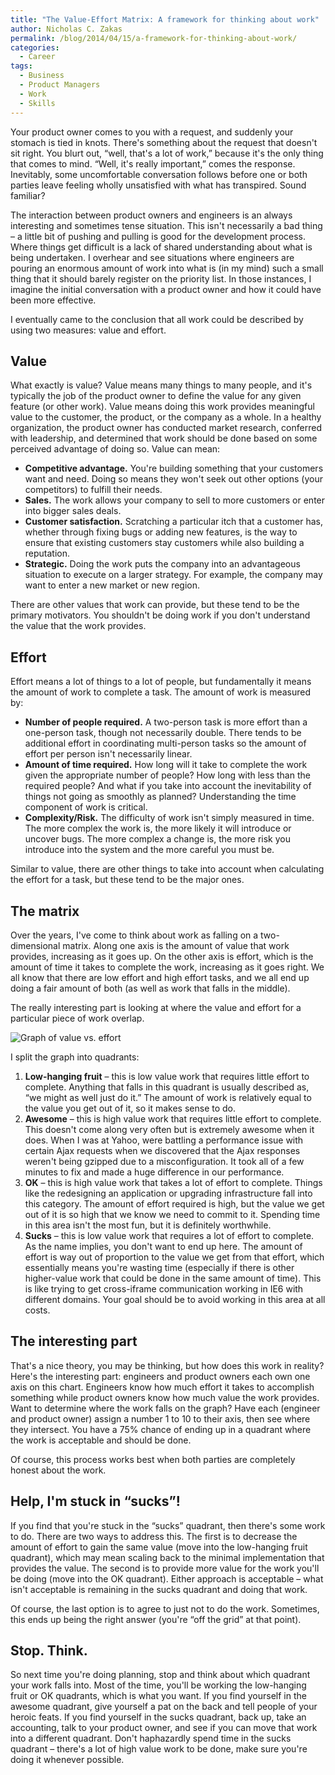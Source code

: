 ```yaml
---
title: "The Value-Effort Matrix: A framework for thinking about work"
author: Nicholas C. Zakas
permalink: /blog/2014/04/15/a-framework-for-thinking-about-work/
categories:
  - Career
tags:
  - Business
  - Product Managers
  - Work
  - Skills
---
```

Your product owner comes to you with a request, and suddenly your stomach is tied in knots. There's something about the request that doesn't sit right. You blurt out, &#8220;well, that's a lot of work,&#8221; because it's the only thing that comes to mind. &#8220;Well, it's really important,&#8221; comes the response. Inevitably, some uncomfortable conversation follows before one or both parties leave feeling wholly unsatisfied with what has transpired. Sound familiar?

The interaction between product owners and engineers is an always interesting and sometimes tense situation. This isn't necessarily a bad thing &#8211; a little bit of pushing and pulling is good for the development process. Where things get difficult is a lack of shared understanding about what is being undertaken. I overhear and see situations where engineers are pouring an enormous amount of work into what is (in my mind) such a small thing that it should barely register on the priority list. In those instances, I imagine the initial conversation with a product owner and how it could have been more effective.

I eventually came to the conclusion that all work could be described by using two measures: value and effort. 

## Value

What exactly is value? Value means many things to many people, and it's typically the job of the product owner to define the value for any given feature (or other work). Value means doing this work provides meaningful value to the customer, the product, or the company as a whole. In a healthy organization, the product owner has conducted market research, conferred with leadership, and determined that work should be done based on some perceived advantage of doing so. Value can mean:

  * **Competitive advantage.** You're building something that your customers want and need. Doing so means they won't seek out other options (your competitors) to fulfill their needs.
  * **Sales.** The work allows your company to sell to more customers or enter into bigger sales deals.
  * **Customer satisfaction.** Scratching a particular itch that a customer has, whether through fixing bugs or adding new features, is the way to ensure that existing customers stay customers while also building a reputation.
  * **Strategic.** Doing the work puts the company into an advantageous situation to execute on a larger strategy. For example, the company may want to enter a new market or new region.

There are other values that work can provide, but these tend to be the primary motivators. You shouldn't be doing work if you don't understand the value that the work provides.

## Effort

Effort means a lot of things to a lot of people, but fundamentally it means the amount of work to complete a task. The amount of work is measured by:

  * **Number of people required.** A two-person task is more effort than a one-person task, though not necessarily double. There tends to be additional effort in coordinating multi-person tasks so the amount of effort per person isn't necessarily linear.
  * **Amount of time required.** How long will it take to complete the work given the appropriate number of people? How long with less than the required people? And what if you take into account the inevitability of things not going as smoothly as planned? Understanding the time component of work is critical.
  * **Complexity/Risk.** The difficulty of work isn't simply measured in time. The more complex the work is, the more likely it will introduce or uncover bugs. The more complex a change is, the more risk you introduce into the system and the more careful you must be.

Similar to value, there are other things to take into account when calculating the effort for a task, but these tend to be the major ones. 

## The matrix

Over the years, I've come to think about work as falling on a two-dimensional matrix. Along one axis is the amount of value that work provides, increasing as it goes up. On the other axis is effort, which is the amount of time it takes to complete the work, increasing as it goes right. We all know that there are low effort and high effort tasks, and we all end up doing a fair amount of both (as well as work that falls in the middle). 

The really interesting part is looking at where the value and effort for a particular piece of work overlap.

![Graph of value vs. effort](/images/posts/2014/04/sucks.png)

I split the graph into quadrants:

  1. **Low-hanging fruit** &#8211; this is low value work that requires little effort to complete. Anything that falls in this quadrant is usually described as, &#8220;we might as well just do it.&#8221; The amount of work is relatively equal to the value you get out of it, so it makes sense to do.
  2. **Awesome** &#8211; this is high value work that requires little effort to complete. This doesn't come along very often but is extremely awesome when it does. When I was at Yahoo, were battling a performance issue with certain Ajax requests when we discovered that the Ajax responses weren't being gzipped due to a misconfiguration. It took all of a few minutes to fix and made a huge difference in our performance.
  3. **OK** &#8211; this is high value work that takes a lot of effort to complete. Things like the redesigning an application or upgrading infrastructure fall into this category. The amount of effort required is high, but the value we get out of it is so high that we know we need to commit to it. Spending time in this area isn't the most fun, but it is definitely worthwhile.
  4. **Sucks** &#8211; this is low value work that requires a lot of effort to complete. As the name implies, you don't want to end up here. The amount of effort is way out of proportion to the value we get from that effort, which essentially means you're wasting time (especially if there is other higher-value work that could be done in the same amount of time). This is like trying to get cross-iframe communication working in IE6 with different domains. Your goal should be to avoid working in this area at all costs.

## The interesting part

That's a nice theory, you may be thinking, but how does this work in reality? Here's the interesting part: engineers and product owners each own one axis on this chart. Engineers know how much effort it takes to accomplish something while product owners know how much value the work provides. Want to determine where the work falls on the graph? Have each (engineer and product owner) assign a number 1 to 10 to their axis, then see where they intersect. You have a 75% chance of ending up in a quadrant where the work is acceptable and should be done.

Of course, this process works best when both parties are completely honest about the work.

## Help, I'm stuck in &#8220;sucks&#8221;!

If you find that you're stuck in the &#8220;sucks&#8221; quadrant, then there's some work to do. There are two ways to address this. The first is to decrease the amount of effort to gain the same value (move into the low-hanging fruit quadrant), which may mean scaling back to the minimal implementation that provides the value. The second is to provide more value for the work you'll be doing (move into the OK quadrant). Either approach is acceptable &#8211; what isn't acceptable is remaining in the sucks quadrant and doing that work.

Of course, the last option is to agree to just not to do the work. Sometimes, this ends up being the right answer (you're &#8220;off the grid&#8221; at that point).

## Stop. Think.

So next time you're doing planning, stop and think about which quadrant your work falls into. Most of the time, you'll be working the low-hanging fruit or OK quadrants, which is what you want. If you find yourself in the awesome quadrant, give yourself a pat on the back and tell people of your heroic feats. If you find yourself in the sucks quadrant, back up, take an accounting, talk to your product owner, and see if you can move that work into a different quadrant. Don't haphazardly spend time in the sucks quadrant &#8211; there's a lot of high value work to be done, make sure you're doing it whenever possible.
